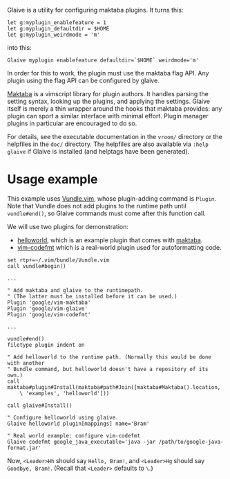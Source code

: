 Glaive is a utility for configuring maktaba plugins. It turns this:

```VimL
let g:myplugin_enablefeature = 1
let g:myplugin_defaultdir = $HOME
let g:myplugin_weirdmode = 'm'
```

into this:

```VimL
Glaive myplugin enablefeature defaultdir=`$HOME` weirdmode='m'
```

In order for this to work, the plugin must use the maktaba flag API. Any plugin
using the flag API can be configured by glaive.

[Maktaba](http://github.com/google/vim-maktaba) is a vimscript library for
plugin authors. It handles parsing the setting syntax, looking up the plugins,
and applying the settings. Glaive itself is merely a thin wrapper around the
hooks that maktaba provides: any plugin can sport a similar interface with
minimal effort. Plugin manager plugins in particular are encouraged to do so.

For details, see the executable documentation in the `vroom/` directory or the
helpfiles in the `doc/` directory. The helpfiles are also available via
`:help glaive` if Glaive is installed (and helptags have been generated).

# Usage example

This example uses [Vundle.vim](https://github.com/VundleVim/Vundle.vim), whose
plugin-adding command is `Plugin`. Note that Vundle does not add plugins to the
runtime path until `vundle#end()`, so Glaive commands must come after this
function call.

We will use two plugins for demonstration:

* [helloworld](https://github.com/google/maktaba/tree/master/examples/helloworld),
  which is an example plugin that comes with
  [maktaba](https://github.com/google/maktaba).
* [vim-codefmt](https://github.com/google/vim-codefmt) which is a real-world
  plugin used for autoformatting code.

```VimL
set rtp+=~/.vim/bundle/Vundle.vim
call vundle#begin()

...

" Add maktaba and glaive to the runtimepath.
" (The latter must be installed before it can be used.)
Plugin 'google/vim-maktaba'
Plugin 'google/vim-glaive'
Plugin 'google/vim-codefmt'

...

vundle#end()
filetype plugin indent on

" Add helloworld to the runtime path. (Normally this would be done with another
" Bundle command, but helloworld doesn't have a repository of its own.)
call maktaba#plugin#Install(maktaba#path#Join([maktaba#Maktaba().location,
    \ 'examples', 'helloworld']))

call glaive#Install()

" Configure helloworld using glaive.
Glaive helloworld plugin[mappings] name='Bram'

" Real world example: configure vim-codefmt
Glaive codefmt google_java_executable='java -jar /path/to/google-java-format.jar'
```

Now, `<Leader>Hh` should say `Hello, Bram!`, and `<Leader>Hg` should say
`Goodbye, Bram!`.  (Recall that `<Leader>` defaults to `\`.)
